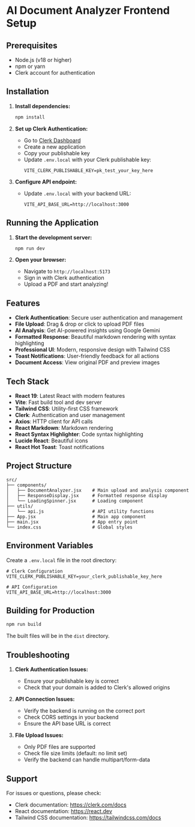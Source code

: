 # AI Document Analyzer Frontend Setup

## Prerequisites

- Node.js (v18 or higher)
- npm or yarn
- Clerk account for authentication

## Installation

1. **Install dependencies:**
   ```bash
   npm install
   ```

2. **Set up Clerk Authentication:**
   - Go to [Clerk Dashboard](https://dashboard.clerk.com/)
   - Create a new application
   - Copy your publishable key
   - Update `.env.local` with your Clerk publishable key:
     ```
     VITE_CLERK_PUBLISHABLE_KEY=pk_test_your_key_here
     ```

3. **Configure API endpoint:**
   - Update `.env.local` with your backend URL:
     ```
     VITE_API_BASE_URL=http://localhost:3000
     ```

## Running the Application

1. **Start the development server:**
   ```bash
   npm run dev
   ```

2. **Open your browser:**
   - Navigate to `http://localhost:5173`
   - Sign in with Clerk authentication
   - Upload a PDF and start analyzing!

## Features

- **Clerk Authentication**: Secure user authentication and management
- **File Upload**: Drag & drop or click to upload PDF files
- **AI Analysis**: Get AI-powered insights using Google Gemini
- **Formatted Response**: Beautiful markdown rendering with syntax highlighting
- **Professional UI**: Modern, responsive design with Tailwind CSS
- **Toast Notifications**: User-friendly feedback for all actions
- **Document Access**: View original PDF and preview images

## Tech Stack

- **React 19**: Latest React with modern features
- **Vite**: Fast build tool and dev server
- **Tailwind CSS**: Utility-first CSS framework
- **Clerk**: Authentication and user management
- **Axios**: HTTP client for API calls
- **React Markdown**: Markdown rendering
- **React Syntax Highlighter**: Code syntax highlighting
- **Lucide React**: Beautiful icons
- **React Hot Toast**: Toast notifications

## Project Structure

```
src/
├── components/
│   ├── DocumentAnalyzer.jsx    # Main upload and analysis component
│   ├── ResponseDisplay.jsx     # Formatted response display
│   └── LoadingSpinner.jsx      # Loading component
├── utils/
│   └── api.js                  # API utility functions
├── App.jsx                     # Main app component
├── main.jsx                    # App entry point
└── index.css                   # Global styles
```

## Environment Variables

Create a `.env.local` file in the root directory:

```env
# Clerk Configuration
VITE_CLERK_PUBLISHABLE_KEY=your_clerk_publishable_key_here

# API Configuration
VITE_API_BASE_URL=http://localhost:3000
```

## Building for Production

```bash
npm run build
```

The built files will be in the `dist` directory.

## Troubleshooting

1. **Clerk Authentication Issues:**
   - Ensure your publishable key is correct
   - Check that your domain is added to Clerk's allowed origins

2. **API Connection Issues:**
   - Verify the backend is running on the correct port
   - Check CORS settings in your backend
   - Ensure the API base URL is correct

3. **File Upload Issues:**
   - Only PDF files are supported
   - Check file size limits (default: no limit set)
   - Verify the backend can handle multipart/form-data

## Support

For issues or questions, please check:
- Clerk documentation: https://clerk.com/docs
- React documentation: https://react.dev
- Tailwind CSS documentation: https://tailwindcss.com/docs
